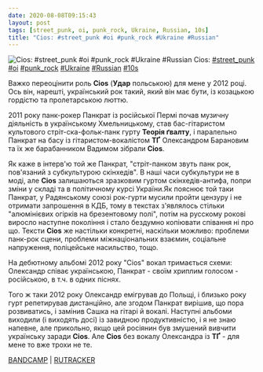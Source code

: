 ```yaml
---
date: 2020-08-08T09:15:43
layout: post
tags: [street_punk, oi, punk_rock, Ukraine, Russian, 10s]
title: "Cios: #street_punk #oi #punk_rock #Ukraine #Russian"
---
```

![Cios: #street_punk #oi #punk_rock #Ukraine #Russian](/assets/photos/photo_1034@08-08-2020_09-15-43.jpg)
Cios: [#street_punk](/tags/#street_punk) [#oi](/tags/#oi) [#punk_rock](/tags/#punk_rock) [#Ukraine](/tags/#Ukraine) [#Russian](/tags/#Russian) [#10s](/tags/#10s)

Важко переоцінити роль **Cios** (**Удар** польською) для мене у 2012 році. Ось він, нарешті, український рок такий, який він має бути, із козацькою гордістю та пролетарською люттю.

2011 року панк-рокер Панкрат із російської Пермі почав музичну діяльність в українському Хмельницькому, став бас-гітаристом культового стріт-ска-фольк-панк гурту **Теорія ґвалту**, і паралельно Панкрат на басу із гітаристом-вокалістом **ТҐ** Олександром Барановим та їх же барабанником Вадимом зібрали **Cios**.

Як каже в інтерв&#39;ю той же Панкрат, &quot;стріт-панком звуть панк рок, пов&#39;язаний з субкультурою скінхедів&quot;. В наші часи субкультури не в моді, але **Cios** залишаються зразковим гуртом скінхедів-антифа, попри зміни у складі та в політичному курсі України.Як пояснює той таки Панкрат, у Радянському союзі рок-гурти мусили пройти цензуру і не отримати запрошення в КДБ, тому в текстах з&#39;являлось стільки &quot;алюмінієвих огірків на брезентовому полі&quot;, потім на русскому рокові виросло наступне покоління і стало бездумно копіювати співання ні про що. Тексти **Cios** же настільки конкретні, наскільки можливо: проблеми панк-рок сцени, проблеми міжнаціональних взаємин, соціальне напруження, поліцейське насильство, тощо.

На дебютному альбомі 2012 року &quot;Cios&quot; вокал тримається схеми: Олександр співає українською, Панкрат - своїм хриплим голосом - російською, в т.ч. в одних піснях.

Того ж таки 2012 року Олександр емігрував до Польщі, і близько року гурт репетирував дистанційно, але згодом Панкрат вирішив, що пора розвиватись, і замінив Сашка на гітарі й вокалі. Наступні альбоми виходили (і виходять досі) із завидною продуктивністю, і я не знаю напевне, але прикольно, якщо цей росіянин був змушений вивчити українську заради **Cios**. Але **Cios** без вокалу Олександра із **ТҐ** - для мене то вже трохи не те.

[BANDCAMP](https://cios.bandcamp.com/album/cios) | [RUTRACKER](https://rutracker.org/forum/viewtopic.php?t=5441364)